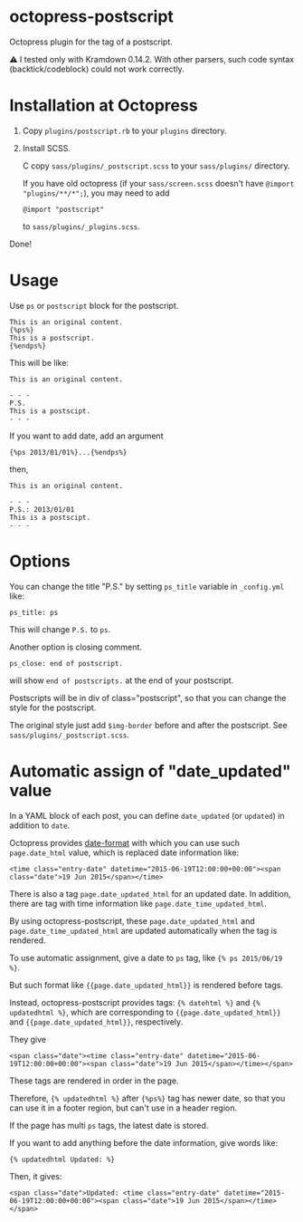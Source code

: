 octopress-postscript
====================

Octopress plugin for the tag of a postscript.

:warning: I tested only with Kramdown 0.14.2. With other parsers, such code
syntax (backtick/codeblock) could not work correctly.

# Installation at Octopress

1. Copy `plugins/postscript.rb`
   to your `plugins` directory.

1. Install SCSS.

   C copy `sass/plugins/_postscript.scss`
   to your `sass/plugins/` directory.

   If you have old octopress
   (if your `sass/screen.scss` doesn't have `@import "plugins/**/*";`),
   you may need to add

    `@import "postscript"`

   to `sass/plugins/_plugins.scss`.

Done!

# Usage

Use `ps` or `postscript` block for the postscript.

    This is an original content.
    {%ps%}
    This is a postscript.
    {%endps%}

This will be like:

    This is an original content.

    - - -
    P.S.
    This is a postscipt.
    - - -

If you want to add date, add an argument

    {%ps 2013/01/01%}...{%endps%}

then,

    This is an original content.

    - - -
    P.S.: 2013/01/01
    This is a postscipt.
    - - -

# Options

You can change the title "P.S." by setting `ps_title` variable in `_config.yml` like:

    ps_title: ps

This will change `P.S.` to `ps`.

Another option is closing comment.

    ps_close: end of postscript.

will show `end of postscripts.` at the end of your postscript.

Postscripts will be in div of class="postscript",
so that you can change the style for the postscript.

The original style just add `$img-border` before and after the postscript.
See `sass/plugins/_postscript.scss`.

# Automatic assign of "date_updated" value

In a YAML block of each post,
you can define `date_updated` (or `updated`) in addition to `date`.

Octopress provides [date-format](https://github.com/octopress/date-format)
with which you can use such `page.date_html` value, which is replaced date information like:

    <time class="entry-date" datetime="2015-06-19T12:00:00+00:00"><span class="date">19 Jun 2015</span></time>

There is also a tag `page.date_updated_html` for an updated date.
In addition, there are tag with time information like `page.date_time_updated_html`.

By using octopress-postscript, these `page.date_updated_html` and `page.date_time_updated_html`
are updated automatically when the tag is rendered.

To use automatic assignment, give a date to `ps` tag, like `{% ps 2015/06/19 %}`.

But such format like `{{page.date_updated_html}}` is rendered before tags.

Instead, octopress-postscript provides tags: `{% datehtml %}` and `{% updatedhtml %}`,
which are corresponding to `{{page.date_updated_html}}` and `{{page.date_updated_html}}`, respectively.

They give


    <span class="date"><time class="entry-date" datetime="2015-06-19T12:00:00+00:00"><span class="date">19 Jun 2015</span></time></span>

These tags are rendered in order in the page.

Therefore, `{% updatedhtml %}` after `{%ps%}` tag has newer date,
so that you can use it in a footer region, but can't use in a header region.

If the page has multi `ps` tags, the latest date is stored.

If you want to add anything before the date information, give words like:

    {% updatedhtml Updated: %}

Then, it gives:

    <span class="date">Updated: <time class="entry-date" datetime="2015-06-19T12:00:00+00:00"><span class="date">19 Jun 2015</span></time></span>
